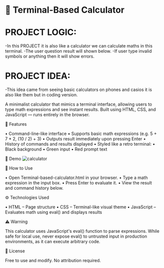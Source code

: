 # 🧮 Terminal-Based Calculator
# PROJECT LOGIC:
-In this PROJECT it is also like a calculator we can calculate maths in this terminal.
-The user question result will shown below.
-If user type invalid symbols or anything then it will show errors.

# PROJECT IDEA:
-This idea came from seeing basic calculators on phones and casios it is also like them but in coding version.

A minimalist calculator that mimics a terminal interface, allowing users to type math expressions and see instant results. Built using HTML, CSS, and JavaScript — runs entirely in the browser.

🔧 Features

• Command-line-like interface
• Supports basic math expressions (e.g. 5 + 7 * 2, (10 / 2) + 3)
• Outputs result immediately upon pressing Enter
• History of commands and results displayed
• Styled like a retro terminal: 
• Black background
• Green input
• Red prompt text

📸 Demo
![calculator](https://github.com/user-attachments/assets/258a6dfd-bc44-416e-b29f-c1c41280914c)


🚀 How to Use

• Open Terminal-based-calculator.html in your browser.
• Type a math expression in the input box.
• Press Enter to evaluate it.
• View the result and command history below.

⚙️ Technologies Used

• HTML – Page structure
• CSS – Terminal-like visual theme
• JavaScript – Evaluates math using eval() and displays results

⚠️ Warning

This calculator uses JavaScript's eval() function to parse expressions. While safe for local use, never expose eval() to untrusted input in production environments, as it can execute arbitrary code.

📜 License

Free to use and modify. No attribution required.
